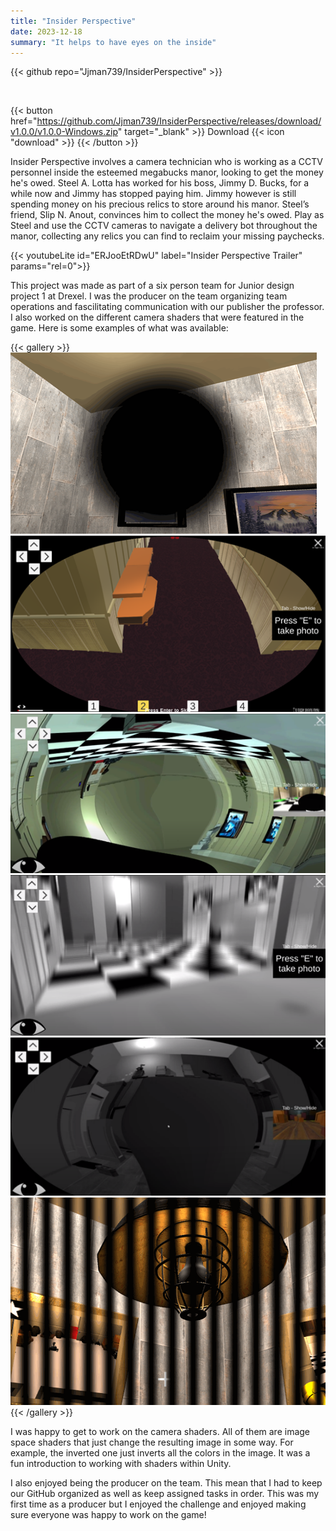 ```yaml
---
title: "Insider Perspective"
date: 2023-12-18
summary: "It helps to have eyes on the inside"
---
```


{{< github repo="Jjman739/InsiderPerspective" >}}

<br>

{{< button href="https://github.com/Jjman739/InsiderPerspective/releases/download/v1.0.0/v1.0.0-Windows.zip" target="_blank" >}}
Download {{< icon "download" >}}
{{< /button >}}

Insider Perspective involves a camera technician who is working as a CCTV personnel inside the esteemed megabucks manor, looking to get the money he's owed. Steel A. Lotta has worked for his boss, Jimmy D. Bucks, for a while now and Jimmy has stopped paying him. Jimmy however is still spending money on his precious relics to store around his manor. Steel’s friend, Slip N. Anout, convinces him to collect the money he's owed. Play as Steel and use the CCTV cameras to navigate a delivery bot throughout the manor, collecting any relics you can find to reclaim your missing paychecks.

{{< youtubeLite id="ERJooEtRDwU" label="Insider Perspective Trailer" params="rel=0">}}

This project was made as part of a six person team for Junior design project 1 at Drexel. I was the producer on the team organizing team operations and fascilitating communication with our publisher the professor. I also worked on the different camera shaders that were featured in the game. Here is some examples of what was available:

{{< gallery >}}
  <img src="Shader_1.png" class="grid-w33" />
  <img src="Shader_2.png" class="grid-w33" />
  <img src="Shader_3.png" class="grid-w33" />
  <img src="Shader_4.png" class="grid-w33" />
  <img src="Shader_5.png" class="grid-w33" />
  <img src="Shader_6.png" class="grid-w33" />
{{< /gallery >}}

I was happy to get to work on the camera shaders. All of them are image space shaders that just change the resulting image in some way. For example, the inverted one just inverts all the colors in the image. It was a fun introduction to working with shaders within Unity.

I also enjoyed being the producer on the team. This mean that I had to keep our GitHub organized as well as keep assigned tasks in order. This was my first time as a producer but I enjoyed the challenge and enjoyed making sure everyone was happy to work on the game!